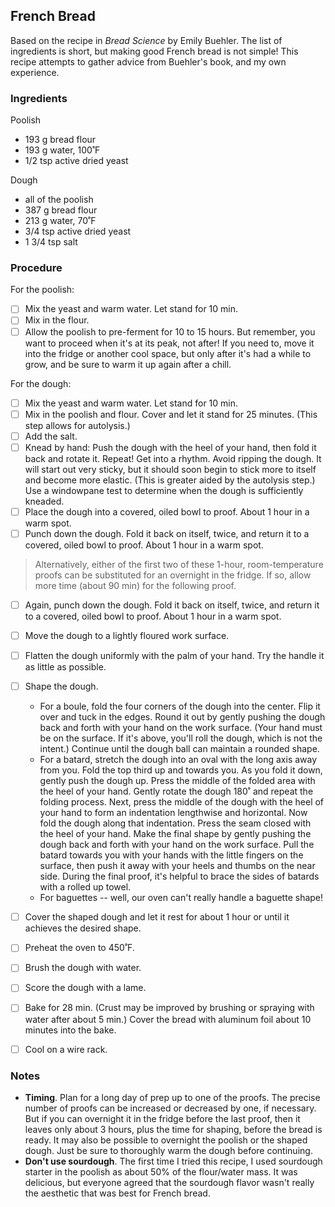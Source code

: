 ## French Bread

Based on the recipe in *Bread Science* by Emily Buehler. The list of ingredients is short, but making good French bread is not simple! This recipe attempts to gather advice from Buehler's book, and my own experience.

### Ingredients

Poolish

- 193 g bread  flour
- 193 g water, 100˚F
- 1/2 tsp active dried yeast

Dough

- all of the poolish
- 387 g bread flour
-  213 g water, 70˚F
- 3/4 tsp active dried yeast
- 1 3/4 tsp salt

### Procedure

For the poolish:

- [ ] Mix the yeast and warm water. Let stand for 10 min.
- [ ] Mix in the flour.
- [ ] Allow the poolish to pre-ferment for 10 to 15 hours. But remember, you want to proceed when it's at its peak, not after! If you need to, move it into the fridge or another cool space, but only after it's had a while to grow, and be sure to warm it up again after a chill.

For the dough:

- [ ] Mix the yeast and warm water. Let stand for 10 min.
- [ ] Mix in the poolish and flour. Cover and let it stand for 25 minutes. (This step allows for autolysis.)
- [ ] Add the salt.
- [ ] Knead by hand: Push the dough with the heel of your hand, then fold it back and rotate it. Repeat! Get into a rhythm. Avoid ripping the dough. It will start out very sticky, but it should soon begin to stick more to itself and become more elastic. (This is greater aided by the autolysis step.) Use a windowpane test to determine when the dough is sufficiently kneaded.
- [ ] Place the dough into a covered, oiled bowl to proof. About 1 hour in a warm spot.
- [ ] Punch down the dough. Fold it back on itself, twice, and return it to a covered, oiled bowl to proof. About 1 hour in a warm spot.

> Alternatively, either of the first two of these 1-hour, room-temperature proofs can be substituted for an overnight in the fridge. If so, allow more time (about 90 min) for the following proof.

- [ ] Again, punch down the dough. Fold it back on itself, twice, and return it to a covered, oiled bowl to proof. About 1 hour in a warm spot.
- [ ] Move the dough to a lightly floured work surface.
- [ ] Flatten the dough uniformly with the palm of your hand. Try the handle it as little as possible. 
- [ ] Shape the dough. 
  - For a boule, fold the four corners of the dough into the center. Flip it over and tuck in the edges. Round it out by gently pushing the dough back and forth with your hand on the work surface. (Your hand must be on the surface. If it's above, you'll roll the dough, which is not the intent.) Continue until the dough ball can maintain a rounded shape.
  - For a batard, stretch the dough into an oval with the long axis away from you. Fold the top third up and towards you. As you fold it down, gently push the dough up. Press the middle of the folded area with the heel of your hand. Gently rotate the dough 180˚ and repeat the folding process. Next, press the middle of the dough with the heel of your hand to form an indentation lengthwise and horizontal. Now fold the dough along that indentation. Press the seam closed with the heel of your hand. Make the final shape by gently pushing the dough back and forth with your hand on the work surface. Pull the batard towards you with your hands with the little fingers on the surface, then push it away with your heels and thumbs on the near side. During the final proof, it's helpful to brace the sides of batards with a rolled up towel.
  - For baguettes -- well, our oven can't really handle a baguette shape!
- [ ] Cover the shaped dough and let it rest for about 1 hour or until it achieves the desired shape.
- [ ] Preheat the oven to 450˚F.
- [ ] Brush the dough with water. 
- [ ] Score the dough with a lame.
- [ ] Bake for 28 min. (Crust may be improved by brushing or spraying with water after about 5 min.) Cover the bread with aluminum foil about 10 minutes into the bake. 
- [ ] Cool on a wire rack.



### Notes

- **Timing**. Plan for a long day of prep up to one of the proofs. The precise number of proofs can be increased or decreased by one, if necessary. But if you can overnight it in the fridge before the last proof, then it leaves only about 3 hours, plus the time for shaping, before the bread is ready. It may also be possible to overnight the poolish or the shaped dough. Just be sure to thoroughly warm the dough before continuing.
- **Don't use sourdough**. The first time I tried this recipe, I used sourdough starter in the poolish as about 50% of the flour/water mass. It was delicious, but everyone agreed that the sourdough flavor wasn't really the aesthetic that was best for French bread.

